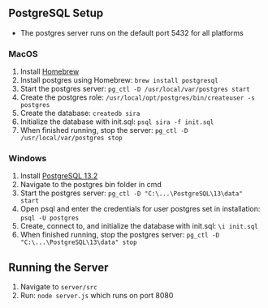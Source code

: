 ## PostgreSQL Setup
* The postgres server runs on the default port 5432 for all platforms
### MacOS
1. Install [Homebrew](https://brew.sh/)
1. Install postgres using Homebrew: `brew install postgresql`
1. Start the postgres server: `pg_ctl -D /usr/local/var/postgres start`
1. Create the postgres role: `/usr/local/opt/postgres/bin/createuser -s postgres`
1. Create the database: `createdb sira`
1. Initialize the database with init.sql: `psql sira -f init.sql`
1. When finished running, stop the server: `pg_ctl -D /usr/local/var/postgres stop`

### Windows
1. Install [PostgreSQL 13.2](https://www.enterprisedb.com/downloads/postgres-postgresql-downloads)
1. Navigate to the postgres bin folder in cmd
1. Start the postgres server: `pg_ctl -D "C:\...\PostgreSQL\13\data" start`
1. Open psql and enter the credentials for user postgres set in installation: `psql -U postgres`
1. Create, connect to, and initialize the database with init.sql: `\i init.sql`
1. When finished running, stop the postgres server: `pg_ctl -D "C:\...\PostgreSQL\13\data" stop`

## Running the Server
1. Navigate to `server/src`
1. Run: `node server.js` which runs on port 8080
